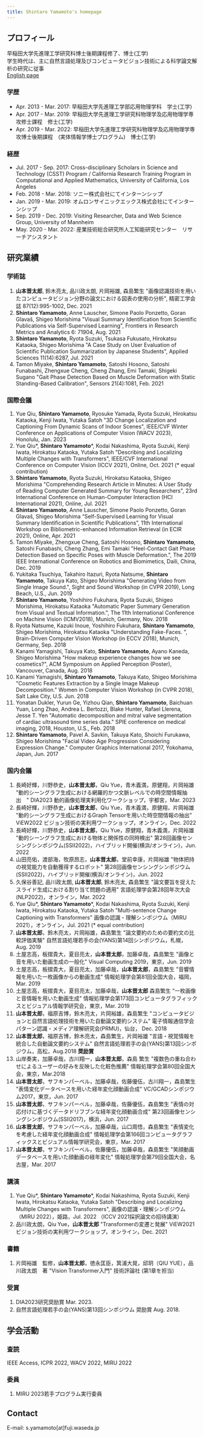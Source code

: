 ```yaml
---
title: Shintaro Yamamoto's homepage
---
```


## プロフィール
早稲田大学先進理工学研究科博士後期課程修了、博士(工学)<br>
学生時代は、主に自然言語処理及びコンピュータビジョン技術による科学論文解析の研究に従事<br>
[English page](https://yamashin42.github.io/yamashin42/EN)

### 学歴
- Apr. 2013 - Mar. 2017: 早稲田大学先進理工学部応用物理学科　学士(工学)
- Apr. 2017 - Mar. 2019: 早稲田大学先進理工学研究科物理学及応用物理学専攻修士課程　修士(工学)
- Apr. 2019 - Mar. 2022: 早稲田大学先進理工学研究科物理学及応用物理学専攻博士後期課程　(実体情報学博士プログラム)　博士(工学)

### 経歴
- Jul. 2017 - Sep. 2017: Cross-disciplinary Scholars in Science and Technology (CSST) Program / California Research Training Program in Computational and Applied Mathematics, University of California, Los Angeles
- Feb. 2018 - Mar. 2018: ソニー株式会社にてインターンシップ
- Jan. 2019 - Mar. 2019: オムロンサイニックエックス株式会社にてインターンシップ
- Sep. 2019 - Dec. 2019: Visiting Researcher, Data and Web Science Group, University of Mannheim
- May. 2020 - Mar. 2022: 産業技術総合研究所人工知能研究センター　リサーチアシスタント


## 研究業績
### 学術誌
1. **山本晋太郎**, 鈴木亮太, 品川政太朗, 片岡裕雄, 森島繁生 "画像認識技術を用いたコンピュータビジョン分野の論文における図表の使用の分析", 精密工学会誌 87(12):995-1002, Dec. 2021
1. **Shintaro Yamamoto**, Anne Lauscher, Simone Paolo Ponzetto, Goran Glavaš, Shigeo Morishima "Visual Summary Identification from Scientific Publications via Self-Supervised Learning", Frontiers in Research Metrics and Analytics 6: 71904, Aug. 2021
1. **Shintaro Yamamoto**, Ryota Suzuki, Tsukasa Fukusato, Hirokatsu Kataoka, Shigeo Morishima "A Case Study on User Evaluation of Scientific Publication Summarization by Japanese Students", Applied Sciences 11(14):6287, Jul. 2021
1. Tamon Miyake, **Shintaro Yamamoto**, Satoshi Hosono, Satoshi Funabashi, Zhengxue Cheng, Cheng Zhang, Emi Tamaki, Shigeki Sugano "Gait Phase Detection Based on Muscle Deformation with Static Standing-Based Calibration", Sensors 21(4):1081, Feb. 2021

### 国際会議
1. Yue Qiu, **Shintaro Yamamoto**, Ryosuke Yamada, Ryota Suzuki, Hirokatsu Kataoka, Kenji Iwata, Yutaka Satoh "3D Change Localization and Captioning From Dynamic Scans of Indoor Scenes", IEEE/CVF Winter Conference on Applications of Computer Vision (WACV 2023), Honolulu, Jan. 2023
1. Yue Qiu\*, **Shintaro Yamamoto**\*, Kodai Nakashima, Ryota Suzuki, Kenji Iwata, Hirokatsu Kataoka, Yutaka Satoh "Describing and Localizing Multiple Changes with Transformers", IEEE/CVF International Conference on Computer Vision (ICCV 2021), Online, Oct. 2021 (\* equal contribution) 
1. **Shintaro Yamamoto**, Ryota Suzuki, Hirokatsu Kataoka, Shigeo Morishima "Comprehending Research Article in Minutes: A User Study of Reading Computer Generated Summary for Young Researchers", 23rd International Conference on Human-Computer Interaction (HCI International 2021), Online, Jul. 2021 
1.  **Shintaro Yamamoto**, Anne Lauscher, Simone Paolo Ponzetto, Goran Glavaš, Shigeo Morishima “Self-Supervised Learning for Visual Summary Identification in Scientific Publications”, 11th International Workshop on Bibliometric-enhanced Information Retrieval (in ECIR 2021), Online, Apr. 2021
1. Tamon Miyake, Zhengxue Cheng, Satoshi Hosono, **Shintaro Yamamoto**, Satoshi Funabashi, Cheng Zhang, Emi Tamaki "Heel-Contact Gait Phase Detection Based on Specific Poses with Muscle Deformation.", The 2019 IEEE International Conference on Robotics and Biomimetics, Daili, China, Dec. 2019 
1. Yukitaka Tsuchiya, Takahiro Itazuri, Ryota Natsume, **Shintaro Yamamoto**, Takuya Kato, Shigeo Morishima "Generating Video from Single Image Sound.", Sight and Sound Workshop (in CVPR 2019), Long Beach, U.S., Jun. 2019
1. **Shintaro Yamamoto**, Yoshihiro Fukuhara, Ryota Suzuki, Shigeo Morishima, Hirokatsu Kataoka "Automatic Paper Summary Generation from Visual and Textual Information.", The 11th International Conference on Machine Vision (ICMV2018), Munich, Germany, Nov. 2018
1. Ryota Natsume, Kazuki Inoue, Yoshihiro Fukuhara, **Shintaro Yamamoto**, Shigeo Morishima, Hirokatsu Kataoka "Understanding Fake-Faces. ", Brain-Driven Computer Vision Workshop (in ECCV 2018), Munich, Germany, Sep. 2018
1. Kanami Yamagishi, Takuya Kato, **Shintaro Yamamoto**, Ayano Kaneda, Shigeo Morishima "How makeup experience changes how we see cosmetics?", ACM Symposium on Applied Perception (Poster), Vancouver, Canada, Aug. 2018
1. Kanami Yamagishi, **Shintaro Yamamoto**, Takuya Kato, Shigeo Morishima "Cosmetic Features Extraction by a Single Image Makeup Decomposition." Women in Computer Vision Workshop (in CVPR 2018), Salt Lake City, U.S. Jun. 2018
1. Yonatan Dukler, Yurun Ge, Yizhou Qian, **Shintaro Yamamoto**, Baichuan Yuan, Long Zhao, Andrea L. Bertozzi, Blake Hunter, Rafael Llerena, Jesse T. Yen "Automatic decomposition and mitral valve segmentation of cardiac ultrasound time series data." SPIE conference on medical imaging, 2018, Houston, U.S., Feb. 2018
1. **Shintaro Yamamoto**, Pavel A. Savkin, Takuya Kato, Shoichi Furukawa, Shigeo Morishima "Facial Video Age Progression Considering Expression Change." Computer Graphics International 2017, Yokohama, Japan, Jun. 2017

### 国内会議
1. 長崎好輝，川野恭史，**山本晋太郎**，Qiu Yue，青木義満，原健翔，片岡裕雄 "動的シーングラフ生成における網羅的かつ文脈レベルでの時空間情報抽出　" DIA2023 動的画像処理実利用化ワークショップ，宇都宮，Mar. 2023
1. 長崎好輝，川野恭史，**山本晋太郎**，Qiu Yue，青木義満，原健翔，片岡裕雄 "動的シーングラフ生成におけるGraph Tensorを用いた時空間情報の抽出" ViEW2022 ビジョン技術の実利用ワークショップ，オンライン，Dec. 2022
1. 長崎好輝，川野恭史，**山本晋太郎**，Qiu Yue，原健翔，青木義満，片岡裕雄 "動的シーングラフ生成における物体と関係性の同時検出" 第28回画像センシングシンポジウム(SSII2022)，ハイブリッド開催(横浜/オンライン)，Jun. 2022
1. 山田亮佑，渡部海，牧原昂志，**山本晋太郎**，堂前幸康，片岡裕雄 "物体把持の視覚能力を自動獲得するロボット" 第28回画像センシングシンポジウム(SSII2022)，ハイブリッド開催(横浜/オンライン)，Jun. 2022
1. 久保谷善記, 品川政太朗, **山本晋太郎**, 鈴木亮太, 森島繁生 "論文要旨を捉えたスライド生成における割り当て問題の適用" 言語処理学会第28回年次大会(NLP2022)，オンライン，Mar. 2022
1. Yue Qiu\*, **Shintaro Yamamoto**\*, Kodai Nakashima, Ryota Suzuki, Kenji Iwata, Hirokatsu Kataoka, Yutaka Satoh "Multi-sentence Change Captioning with Transformers" 画像の認識・理解シンポジウム（MIRU 2021），オンライン，Jul. 2021 (\* equal contribution) 
1. **山本晋太郎**，鈴木亮太，片岡裕雄，森島繁生 "論文要約のための要約文の比較評価実験" 自然言語処理若手の会(YANS)第14回シンポジウム，札幌，Aug. 2019
1. 土屋志高，板摺貴大，夏目亮太，**山本晋太郎**，加藤卓哉，森島繁生 "画像と音を用いた動画生成の一般化" Visual Computing 2019，東京，Jun. 2019
1. 土屋志高，板摺貴大，夏目亮太，加藤卓哉，**山本晋太郎**，森島繁生 "音響情報を用いた一枚画像からの動画生成" 情報処理学会第81回全国大会，福岡，Mar. 2019
1. 土屋志高，板摺貴大，夏目亮太，加藤卓哉，**山本晋太郎** 森島繁生 "一枚画像と音情報を用いた動画生成" 情報処理学会第173回コンピュータグラフィックスとビジュアル情報学研究会，東京，Mar. 2019
1. **山本晋太郎**，福原吉博，鈴木亮太，片岡裕雄，森島繁生 "コンピュータビジョンと自然言語処理技術を用いた自動論文要約システム" 電子情報通信学会パターン認識・メディア理解研究会(PRMU)，仙台， Dec. 2018
1. **山本晋太郎**，福原吉博，鈴木亮太，森島繁生，片岡裕雄 "言語・視覚情報を統合した自動論文要約システム" 自然言語処理若手の会(YANS)第13回シンポジウム，高松，Aug.2018 **奨励賞**
1. 山岸奏実，加藤卓哉，古川翔一，**山本晋太郎**，森島 繁生 "複数色の重ね合わせによるユーザーの好みを反映した化粧色推薦" 情報処理学会第80回全国大会，東京，Mar.2018 
1. **山本晋太郎**，サフキンパーベル，加藤卓哉，佐藤優伍，古川翔一，森島繁生 "表情変化データベースを用いた経年変化顔動画合成" VC/GCADシンポジウム2017，東京，Jun. 2017
1. **山本晋太郎**，サフキンパーベル，加藤卓哉，佐藤優伍，森島繁生 "表情の対応付けに基づくデータドリフブンな経年変化顔動画合成" 第23回画像センシングシンポジウム(SSII2017)，横浜，Jun. 2017
1. **山本晋太郎**，サフキンパーベル，加藤卓哉，山口周悟，森島繁生 "表情変化を考慮した経年変化顔動画合成" 情報処理学会第166回コンピュータグラフィックスとビジュアル情報学研究会，東京，Mar. 2017
1. **山本晋太郎**，サフキンパーベル，佐藤優伍，加藤卓哉，森島繁生 "笑顔動画データベースを用いた顔動画の経年変化" 情報処理学会第79回全国大会，名古屋，Mar. 2017

### 講演
1. Yue Qiu\*, **Shintaro Yamamoto**\*, Kodai Nakashima, Ryota Suzuki, Kenji Iwata, Hirokatsu Kataoka, Yutaka Satoh "Describing and Localizing Multiple Changes with Transformers", 画像の認識・理解シンポジウム（MIRU 2022），姫路，Jul. 2022 （ICCV 2021採択論文の招待講演）
1. 品川政太朗，Qiu Yue，**山本晋太郎** "Transformerの変遷と発展" ViEW2021 ビジョン技術の実利用ワークショップ，オンライン，Dec. 2021

### 書籍
1. 片岡裕雄　監修，**山本晋太郎**，徳永匡臣，箕浦大晃，邱玥（QIU YUE），品川政太朗　著 "Vision Transformer入門" 技術評論社 (第1章を担当)

### 受賞
1. DIA2023研究奨励賞 Mar. 2023.
1. 自然言語処理若手の会(YANS)第13回シンポジウム 奨励賞 Aug. 2018.

## 学会活動
### 査読
IEEE Access, ICPR 2022, WACV 2022, MIRU 2022

### 委員
1. MIRU 2023若手プログラム実行委員

## Contact
E-mail: s.yamamoto\[at]fuji.waseda.jp <br>

